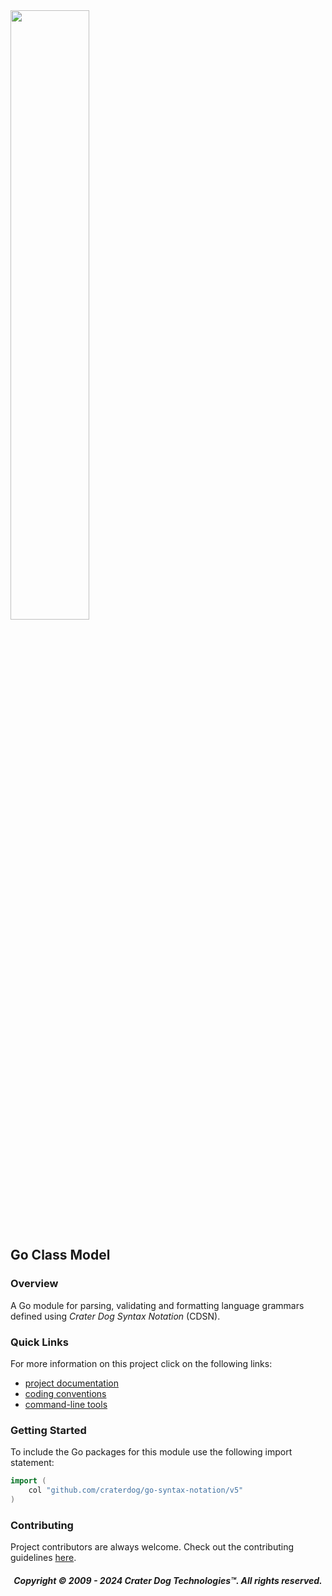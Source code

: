 <img src="https://craterdog.com/images/CraterDog.png" width="50%">

## Go Class Model

### Overview
A Go module for parsing, validating and formatting language grammars defined
using _Crater Dog Syntax Notation_ (CDSN).

### Quick Links
For more information on this project click on the following links:
 * [project documentation](https://github.com/craterdog/go-syntax-notation/wiki)
 * [coding conventions](https://github.com/craterdog/go-class-model/wiki)
 * [command-line tools](https://github.com/craterdog/go-syntax-tools/wiki)

### Getting Started
To include the Go packages for this module use the following import statement:
```go
import (
	col "github.com/craterdog/go-syntax-notation/v5"
)
```

### Contributing
Project contributors are always welcome. Check out the contributing guidelines
[here](https://github.com/craterdog/go-syntax-notation/blob/main/.github/CONTRIBUTING.md).

<H5 align="center"> Copyright © 2009 - 2024  Crater Dog Technologies™. All rights reserved. </H5>
